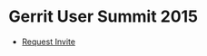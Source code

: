 # Gerrit User Summit 2015

* [Request Invite](https://goo.gl/forms/fifi2YQTc7)

[home]: /index.md
[logo]: images/diffy45.png
